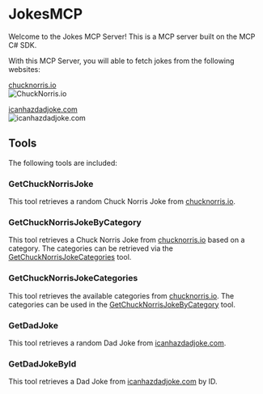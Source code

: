 # JokesMCP

Welcome to the Jokes MCP Server! This is a MCP server built on the MCP C# SDK.

With this MCP Server, you will able to fetch jokes from the following websites:
  
[chucknorris.io](https://api.chucknorris.io/)  
![ChuckNorris.io](https://api.chucknorris.io/img/chucknorris_logo_coloured_small@2x.png)
  
[icanhazdadjoke.com](https://icanhazdadjoke.com/)  
![icanhazdadjoke.com](https://icanhazdadjoke.com/static/smile.svg)

## Tools

The following tools are included:

### GetChuckNorrisJoke

This tool retrieves a random Chuck Norris Joke from [chucknorris.io](https://api.chucknorris.io/).

### GetChuckNorrisJokeByCategory

This tool retrieves a Chuck Norris Joke from [chucknorris.io](https://api.chucknorris.io/) based on a category. The categories can be retrieved via the [GetChuckNorrisJokeCategories](#GetChuckNorrisJokeCategories) tool.

### GetChuckNorrisJokeCategories

This tool retrieves the available categories from [chucknorris.io](https://api.chucknorris.io/). The categories can be used in the [GetChuckNorrisJokeByCategory](#GetChuckNorrisJokeByCategory) tool.

### GetDadJoke

This tool retrieves a random Dad Joke from [icanhazdadjoke.com](https://icanhazdadjoke.com/).

### GetDadJokeById

This tool retrieves a Dad Joke from [icanhazdadjoke.com](https://icanhazdadjoke.com/) by ID.
